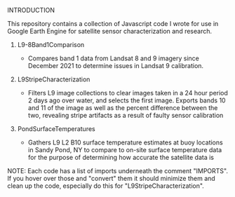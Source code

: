 INTRODUCTION

This repository contains a collection of Javascript code I wrote for use in Google Earth Engine for satellite sensor characterization and research.

1. L9-8Band1Comparison
    - Compares band 1 data from Landsat 8 and 9 imagery since December 2021 to determine issues in Landsat 9 calibration.

2. L9StripeCharacterization
    - Filters L9 image collections to clear images taken in a 24 hour period 2 days ago over water, and selects the first image.
      Exports bands 10 and 11 of the image as well as the percent difference between the two, revealing stripe artifacts as a result 
      of faulty sensor calibration

3. PondSurfaceTemperatures
    - Gathers L9 L2 B10 surface temperature estimates at buoy locations in Sandy Pond, NY to compare to on-site surface temperature data for 
      the purpose of determining how accurate the satellite data is 

NOTE:   Each code has a list of imports underneath the comment "IMPORTS". If you hover over those and "convert" them it should minimize them and clean up the code, especially do this for "L9StripeCharacterization".
